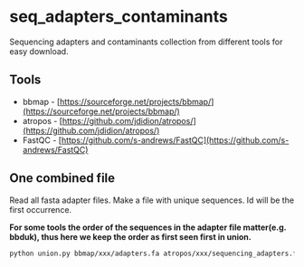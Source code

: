 # seq_adapters_contaminants
Sequencing adapters and contaminants collection from different tools for easy download.

## Tools

- bbmap - [https://sourceforge.net/projects/bbmap/](https://sourceforge.net/projects/bbmap/)
- atropos - [https://github.com/jdidion/atropos/](https://github.com/jdidion/atropos/)
- FastQC - [https://github.com/s-andrews/FastQC](https://github.com/s-andrews/FastQC)


## One combined file

Read all fasta adapter files. Make a file with unique sequences. Id will be the first occurrence.

**For some tools the order of the sequences in the adapter file matter(e.g. bbduk), thus here we keep the order as first seen first in union.**


```bash
python union.py bbmap/xxx/adapters.fa atropos/xxx/sequencing_adapters.fa fastqc/xxx/contaminant_list.fa > adapters_union.fa
```
